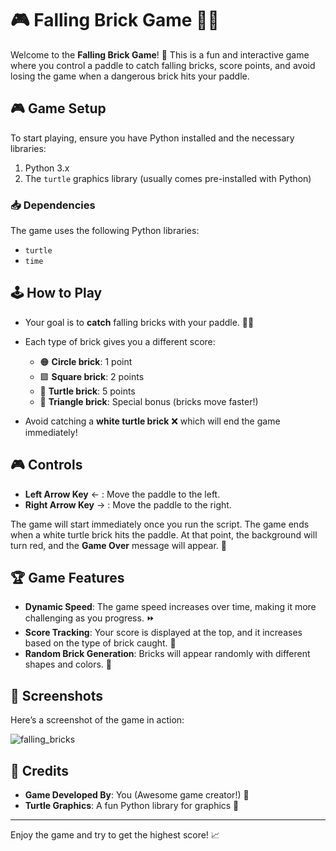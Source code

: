 # 🎮 Falling Brick Game 🐢🎲

Welcome to the **Falling Brick Game**! 🧱 This is a fun and interactive game where you control a paddle to catch falling bricks, score points, and avoid losing the game when a dangerous brick hits your paddle.


## 🎮 Game Setup

To start playing, ensure you have Python installed and the necessary libraries:

1. Python 3.x
2. The `turtle` graphics library (usually comes pre-installed with Python)

### 📥 Dependencies
The game uses the following Python libraries:
- `turtle`
- `time`

## 🕹️ How to Play

- Your goal is to **catch** falling bricks with your paddle. 🧑‍🦱
- Each type of brick gives you a different score:
  - 🟠 **Circle brick**: 1 point
  - 🟩 **Square brick**: 2 points
  - 🐢 **Turtle brick**: 5 points
  - 🔺 **Triangle brick**: Special bonus (bricks move faster!)
  
- Avoid catching a **white turtle brick** ❌ which will end the game immediately! 

## 🎮 Controls
- **Left Arrow Key** ← : Move the paddle to the left.
- **Right Arrow Key** → : Move the paddle to the right.

The game will start immediately once you run the script. The game ends when a white turtle brick hits the paddle. At that point, the background will turn red, and the **Game Over** message will appear. 🚨

## 🏆 Game Features
- **Dynamic Speed**: The game speed increases over time, making it more challenging as you progress. ⏩
- **Score Tracking**: Your score is displayed at the top, and it increases based on the type of brick caught. 🏅
- **Random Brick Generation**: Bricks will appear randomly with different shapes and colors. 🎲

## 📸 Screenshots
Here’s a screenshot of the game in action:

![falling_bricks](https://github.com/user-attachments/assets/7ba4ddad-1dee-4a30-beb8-6cc0d3a2ed28)


## 📜 Credits
- **Game Developed By**: You (Awesome game creator!) 🎉
- **Turtle Graphics**: A fun Python library for graphics 🐢

---

Enjoy the game and try to get the highest score! 📈
